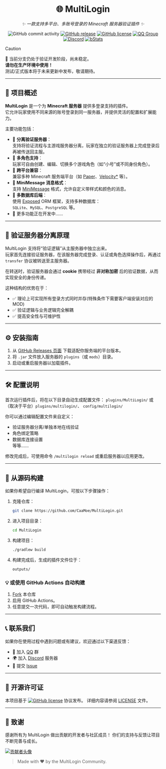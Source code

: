 <div align="center">

# 🌐 MultiLogin

_✨ 一款支持多平台、多账号登录的 Minecraft 服务器验证插件 ✨_

![GitHub commit activity](https://img.shields.io/github/commit-activity/t/CaaMoe/MultiLogin?style=flat-square)
[![GitHub release](https://img.shields.io/github/release/CaaMoe/MultiLogin.svg?style=flat-square)](https://github.com/CaaMoe/MultiLogin/releases/)
[![GitHub license](https://img.shields.io/github/license/CaaMoe/MultiLogin?style=flat-square)](https://github.com/CaaMoe/MultiLogin/blob/master/LICENSE)
[![QQ Group](https://img.shields.io/badge/QQ%20group-832210691-yellow?style=flat-square)](https://jq.qq.com/?_wv=1027&k=WrOTGIC7)
[![Discord](https://img.shields.io/discord/1225725211727499347.svg?logo=discord&style=flat-square)](https://discord.gg/9vh4kZRFCj)
[![bStats](https://img.shields.io/bstats/servers/21890?color=brightgreen&label=bStats&style=flat-square)](https://bstats.org/plugin/velocity/MultiLogin/21890)

</div>

> [!CAUTION]
> 🚧 当前分支仍处于验证开发阶段，尚未稳定。  
> **请勿在生产环境中使用！**  
> 测试/正式版本将于未来更新中发布，敬请期待。

---

## 📖 项目概述

**MultiLogin** 是一个为 **Minecraft 服务器** 提供多登录支持的插件。  
它允许玩家使用不同来源的账号登录到同一服务器，并提供灵活的配置和扩展能力。

主要功能包括：

- 🔐 **分离验证服务器**：  
  支持将验证流程与主游戏服务器分离，玩家在独立的验证服务器上完成登录后再被传送回主服。
- 👥 **多角色支持**：  
  玩家可自由创建、编辑、切换多个游戏角色（如“小号”或不同身份角色）。
- 🧩 **跨平台兼容**：  
  兼容多种 Minecraft
  服务端平台（如 [Paper](https://papermc.io/software/paper)、[Velocity*](https://papermc.io/software/velocity) 等）。
- 📝 **MiniMessage 消息格式**：  
  支持 [MiniMessage](https://docs.papermc.io/adventure/minimessage) 格式，允许自定义带样式和颜色的消息。
- 💾 **多数据库后端**：  
  使用 [Exposed](https://github.com/JetBrains/Exposed) ORM 框架，支持多种数据库：  
  `SQLite`、`MySQL`、`PostgreSQL` 等。
- 🧠 更多功能正在开发中……

---

## 🧭 验证服务器分离原理

MultiLogin 支持将“验证逻辑”从主服务器中独立出来。  
玩家首先连接验证服务器，在该服务器完成登录、认证或角色选择操作后，再通过 `transfer` 协议被转送至主服务器。

在转送时，验证服务器会通过 **cookie** 携带经过 **非对称加密** 后的验证数据，从而实现安全的身份传递。

这种结构的优势在于：

- ✅ 理论上可实现所有登录方式同时并存(特殊条件下需要客户端安装对应的MOD)
- ✅ 验证逻辑与业务逻辑完全解耦
- ✅ 提高安全性与可维护性

---

## ⚙️ 安装指南

1. 从 [GitHub Releases 页面](https://github.com/CaaMoe/MultiLogin/releases) 下载适配你服务端的平台版本。
2. 将 `.jar` 文件放入服务器的 `plugins`（或 `mods`）目录。
3. 启动或重启服务器以加载插件。

---

## 🛠️ 配置说明

首次运行插件后，将在以下目录自动生成配置文件： `plugins/MultiLogin/` 或（取决于平台）`plugins/multilogin/`、
`config/multilogin/`

你可以通过编辑配置文件来自定义：

- 验证服务器分离/单独本地在线验证
- 角色绑定策略
- 数据库连接设置  
  等等……

修改完成后，可使用命令 `/multilogin reload` 或重启服务器以应用更改。

---

## 🧩 从源码构建

如果你希望自行编译 MultiLogin，可按以下步骤操作：

1. 克隆仓库：
   ```bash
   git clone https://github.com/CaaMoe/MultiLogin.git
   ```

2. 进入项目目录：
    ```bash
   cd MultiLogin
    ```

3. 构建项目：
    ```bash
    ./gradlew build
   ```
4. 构建完成后，生成的插件文件位于：
   ```
   outputs/
   ```

### 💡 或使用 GitHub Actions 自动构建

1. [Fork](https://github.com/CaaMoe/MultiLogin/fork) 本仓库
2. 启用 GitHub Actions。
3. 任意提交一次代码，即可自动触发构建流程。

---

## 📞 联系我们

如果你在使用过程中遇到问题或有建议，欢迎通过以下渠道反馈：

- 💬 加入 [QQ](https://jq.qq.com/?_wv=1027&k=WrOTGIC7) 群
- 🌍 加入 [Discord](https://discord.gg/9vh4kZRFCj) 服务器
- 🐛 提交 [Issue](https://github.com/CaaMoe/MultiLogin/issues/new)

---

## 📜 开源许可证

本项目基于 [![GitHub license](https://img.shields.io/github/license/CaaMoe/MultiLogin?style=flat-square)](https://github.com/CaaMoe/MultiLogin/blob/master/LICENSE)
协议发布。
详细内容请参阅 [LICENSE](https://github.com/CaaMoe/MultiLogin/blob/master/LICENSE) 文件。

---

## 💖 致谢

感谢所有为 MultiLogin 做出贡献的开发者与社区成员！
你们的支持与反馈让项目不断完善与成长。

<a href="https://github.com/CaaMoe/MultiLogin/graphs/contributors"> <img src="https://contrib.rocks/image?repo=CaaMoe/MultiLogin" alt="贡献者头像"/> </a>

> Made with ❤️ by the MultiLogin Community.